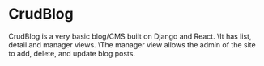 # CrudBlog
CrudBlog is a very basic blog/CMS built on Django and React.
\It has list, detail and manager views. 
\The manager view allows the admin of the site to add, delete, and update blog posts.

